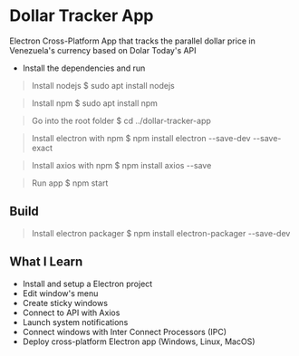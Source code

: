 # Dollar Tracker App
Electron Cross-Platform App that tracks the parallel dollar price in Venezuela's currency based on Dolar Today's API

* Install the dependencies and run

> Install nodejs
$ sudo apt install nodejs

> Install npm
$ sudo apt install npm

> Go into the root folder
$ cd ../dollar-tracker-app

> Install electron with npm
$ npm install electron --save-dev --save-exact

> Install axios with npm
$ npm install axios --save

> Run app
$ npm start

## Build
> Install electron packager 
$ npm install electron-packager --save-dev

## What I Learn

* Install and setup a Electron project
* Edit window's menu
* Create sticky windows
* Connect to API with Axios
* Launch system notifications
* Connect windows with Inter Connect Processors (IPC)
* Deploy cross-platform Electron app (Windows, Linux, MacOS) 
